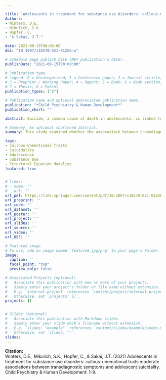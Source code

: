```yaml
---

title: 'Adolescents in treatment for substance use disorders: callous-unemotional traits moderate associations between transdiagnostic symptoms and adolescent suicidality'
Authors: 
- Winters, D.E.
- Mikulich, S.K.
- Hopfer, C.
- "& Sakai, J.T."

date: 2021-09-15T00:00:00
doi: "10.1007/s10578-021-01256-w"

# Schedule page publish date (NOT publication's date).
publishDate: "2021-09-15T00:00:00"

# Publication type.
# Legend: 0 = Uncategorized; 1 = Conference paper; 2 = Journal article;
# 3 = Preprint / Working Paper; 4 = Report; 5 = Book; 6 = Book section;
# 7 = Thesis; 8 = Patent
publication_types: ["2"]

# Publication name and optional abbreviated publication name.
publication: "*Child Psychiatry & Human Development*"
publication_short: ""

abstract: Suicide, a common cause of death in adolescents, is linked to internalizing and externalizing symptoms. These associations are pronounced amongst adolescents who use substances. But these relationships are complex. For example, sex differences are present in association with internalizing/externalizing symptoms as well as differences in suicidality. A rarely explored factor that may account for this complexity as a moderator is callous-unemotional traits. The present study examines associations of internalizing and externalizing in relation to suicidality in the context of callous-unemotional traits amongst adolescents in substance use treatment. Additionally, sex differences were explored. A sample of 317 adolescents (13–18; 16.05 ± 1.22) in treatment for substance use completed measures for internalizing, externalizing, and suicidal symptoms. The main result suggested the presence of callous-unemotional (CU) traits attenuated the positive association between internalizing and a latent suicidality factor. This novel result contextualizes the association between transdiagnostic symptoms and suicidality. Assessing CU traits in the presence of internalizing symptoms may be an important component of understanding suicide risk amongst adolescents in treatment for substance use. 

# Summary. An optional shortened abstract.
summary: This study examined whether the assocaitoin between transdiagnostic symptoms of internalizaing and externalizing with suicidality were different in the presenct of callous-unemotional traits. Results revealed callous-unemotional traits attenuates internalizins assocaitoin wiht suidicality.

tags:
- Callous-Unemotional Traits
- Suicidality
- Adolescence
- Substance Use
- Structural Equation Modeling
featured: true


# links:
# - name: ""
#   url: ""
url_pdf: https://link.springer.com/content/pdf/10.1007/s10578-021-01256-w.pdf
url_preprint: ''
url_code: ''
url_dataset: ''
url_poster: ''
url_project: ''
url_slides: ''
url_source: ''
url_video: ''
url_OSF: ''

# Featured image
# To use, add an image named `featured.jpg/png` to your page's folder. 
image:
  caption: ''
  focal_point: "top"
  preview_only: false

# Associated Projects (optional).
#   Associate this publication with one or more of your projects.
#   Simply enter your project's folder or file name without extension.
#   E.g. `internal-project` references `content/project/internal-project/index.md`.
#   Otherwise, set `projects: []`.
projects: []


# Slides (optional).
#   Associate this publication with Markdown slides.
#   Simply enter your slide deck's filename without extension.
#   E.g. `slides: "example"` references `content/slides/example/index.md`.
#   Otherwise, set `slides: ""`.
slides: 
---
```

**Citation:**  
Winters, D.E., Mikulich, S.K., Hopfer, C., & Sakai, J.T. (2021) Adolescents in treatment for substance use disorders: callous-unemotional traits moderate associations between transdiagnostic symptoms and adolescent suicidality. Child Psychiatry & Human Development: 1-9.










